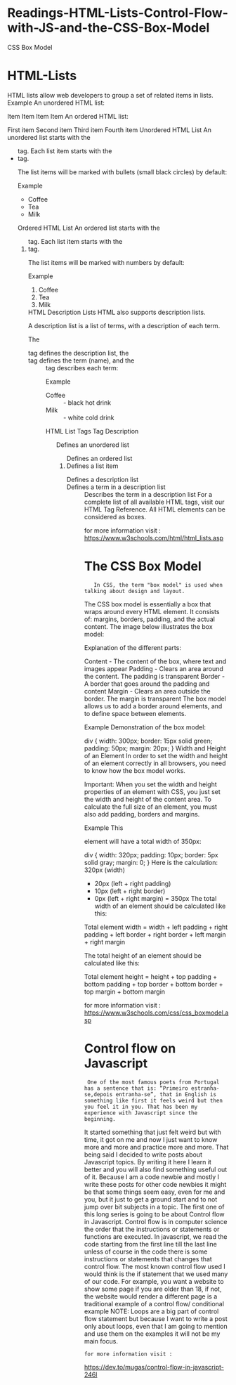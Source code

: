 # Readings-HTML-Lists-Control-Flow-with-JS-and-the-CSS-Box-Model
CSS Box Model


# HTML-Lists

   HTML lists allow web developers to group a set of related items in lists.
Example
An unordered HTML list:

Item
Item
Item
Item
An ordered HTML list:

First item
Second item
Third item
Fourth item
Unordered HTML List
An unordered list starts with the <ul> tag. Each list item starts with the <li> tag.

The list items will be marked with bullets (small black circles) by default:

Example
<ul>
  <li>Coffee</li>
  <li>Tea</li>
  <li>Milk</li>
</ul>

Ordered HTML List
An ordered list starts with the <ol> tag. Each list item starts with the <li> tag.

The list items will be marked with numbers by default:

Example
<ol>
  <li>Coffee</li>
  <li>Tea</li>
  <li>Milk</li>
</ol>
HTML Description Lists
HTML also supports description lists.

A description list is a list of terms, with a description of each term.

The <dl> tag defines the description list, the <dt> tag defines the term (name), and the <dd> tag describes each term:

Example
<dl>
  <dt>Coffee</dt>
  <dd>- black hot drink</dd>
  <dt>Milk</dt>
  <dd>- white cold drink</dd>
</dl>
HTML List Tags
Tag	Description
<ul>	Defines an unordered list
<ol>	Defines an ordered list
<li>	Defines a list item
<dl>	Defines a description list
<dt>	Defines a term in a description list
<dd>	Describes the term in a description list
For a complete list of all available HTML tags, visit our HTML Tag Reference.
All HTML elements can be considered as boxes.
  
  for more information visit :
https://www.w3schools.com/html/html_lists.asp
  
  
  
  
  
  
# The CSS Box Model
       In CSS, the term "box model" is used when talking about design and layout.

The CSS box model is essentially a box that wraps around every HTML element. It consists of: margins, borders, padding, and the actual content. The image below illustrates the box model:

Explanation of the different parts:

Content - The content of the box, where text and images appear
Padding - Clears an area around the content. The padding is transparent
Border - A border that goes around the padding and content
Margin - Clears an area outside the border. The margin is transparent
The box model allows us to add a border around elements, and to define space between elements. 

Example
Demonstration of the box model:

div {
  width: 300px;
  border: 15px solid green;
  padding: 50px;
  margin: 20px;
}
Width and Height of an Element
In order to set the width and height of an element correctly in all browsers, you need to know how the box model works.

Important: When you set the width and height properties of an element with CSS, you just set the width and height of the content area. To calculate the full size of an element, you must also add padding, borders and margins.

Example
This <div> element will have a total width of 350px: 

div {
  width: 320px;
  padding: 10px;
  border: 5px solid gray;
  margin: 0;
}
Here is the calculation:
320px (width)
+ 20px (left + right padding)
+ 10px (left + right border)
+ 0px (left + right margin)
= 350px
The total width of an element should be calculated like this:

Total element width = width + left padding + right padding + left border + right border + left margin + right margin

The total height of an element should be calculated like this:

Total element height = height + top padding + bottom padding + top border + bottom border + top margin + bottom margin
  
  for more information visit :
https://www.w3schools.com/css/css_boxmodel.asp
  
  
  

  
 # Control flow on Javascript
  
     One of the most famous poets from Portugal has a sentence that is: “Primeiro estranha-se,depois entranha-se”, that in English is something like first it feels weird but then you feel it in you. That has been my experience with Javascript since the beginning.
  It started something that just felt weird but with time, it got on me and now I just want to know more and more and practice more and more.
That being said I decided to write posts about Javascript topics.
  By writing it here I learn it better and you will also find something useful out of it. Because I am a code newbie and mostly I write these posts for other code newbies it might be that some things seem easy, even for me and you, but it just to get a ground start and to not jump over bit subjects in a topic.
The first one of this long series is going to be about Control flow in Javascript.
Control flow is in computer science the order that the instructions or statements or functions are executed. In javascript, we read the code starting from the first line till the last line unless of course in the code there is some instructions or statements that changes that control flow.
The most known control flow used I would think is the if statement that we used many of our code. For example, you want a website to show some page if you are older than 18, if not, the website would render a different page is a traditional example of a control flow/ conditional example
NOTE: Loops are a big part of control flow statement but because I want to write a post only about loops, even that I am going to mention and use them on the examples it will not be my main focus.
  
    for more information visit :
  https://dev.to/mugas/control-flow-in-javascript-246l
  
